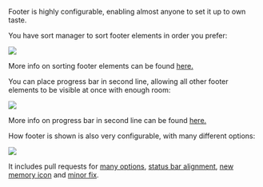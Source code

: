 Footer is highly configurable, enabling almost anyone to set it up to own taste.

You have sort manager to sort footer elements in order you prefer:

![](https://user-images.githubusercontent.com/22982594/64973147-c739ba80-d8aa-11e9-986b-d6928556afb6.png)

More info on sorting footer elements can be found [here.](https://github.com/koreader/koreader/pull/5389)

You can place progress bar in second line, allowing all other footer elements to be visible at once with enough room:

![](https://user-images.githubusercontent.com/22982594/65269069-ba220300-db18-11e9-87f5-96c315507fdf.png)

More info on progress bar in second line can be found [here.](https://github.com/koreader/koreader/pull/5405)

How footer is shown is also very configurable, with many different options:

![](https://user-images.githubusercontent.com/22982594/63041720-c76c2200-bec8-11e9-9f5a-eadb73c8c8cf.png)

It includes pull requests for [many options](https://github.com/koreader/koreader/pull/5203), [status bar alignment](https://github.com/koreader/koreader/pull/5195), [new memory icon](https://github.com/koreader/koreader/pull/5300) and [minor fix](https://github.com/koreader/koreader/pull/5218).